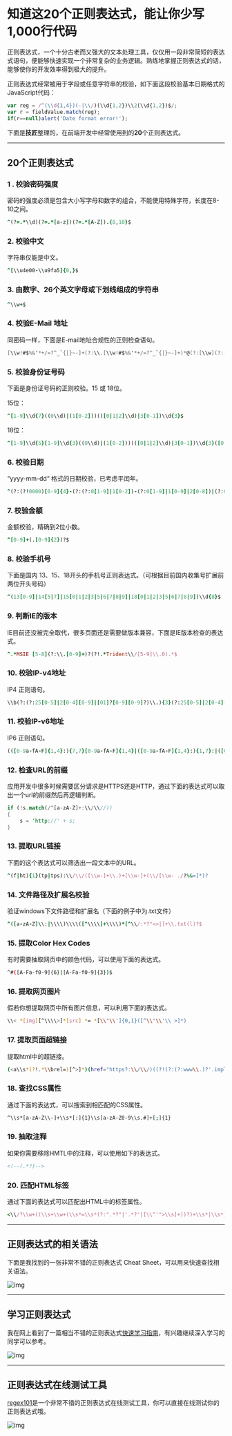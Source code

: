 # 知道这20个正则表达式，能让你少写1,000行代码

正则表达式，一个十分古老而又强大的文本处理工具，仅仅用一段非常简短的表达式语句，便能够快速实现一个非常复杂的业务逻辑。熟练地掌握正则表达式的话，能够使你的开发效率得到极大的提升。

正则表达式经常被用于字段或任意字符串的校验，如下面这段校验基本日期格式的JavaScript代码：

```jsx
var reg = /^(\\d{1,4})(-|\\/)(\\d{1,2})\\2(\\d{1,2})$/; 
var r = fieldValue.match(reg);             
if(r==null)alert('Date format error!');           
```

下面是**技匠**整理的，在前端开发中经常使用到的**20**个正则表达式。

------

## 20个正则表达式

### 1 . 校验密码强度

密码的强度必须是包含大小写字母和数字的组合，不能使用特殊字符，长度在8-10之间。

```ruby
^(?=.*\\d)(?=.*[a-z])(?=.*[A-Z]).{8,10}$
```

### 2. 校验中文

字符串仅能是中文。

```ruby
^[\\u4e00-\\u9fa5]{0,}$
```

### 3. 由数字、26个英文字母或下划线组成的字符串

```ruby
^\\w+$
```

### 4. 校验E-Mail 地址

同密码一样，下面是E-mail地址合规性的正则检查语句。

```csharp
[\\w!#$%&'*+/=?^_`{|}~-]+(?:\\.[\\w!#$%&'*+/=?^_`{|}~-]+)*@(?:[\\w](?:[\\w-]*[\\w])?\\.)+[\\w](?:[\\w-]*[\\w])?
```

### 5. 校验身份证号码

下面是身份证号码的正则校验。15 或 18位。

15位：

```ruby
^[1-9]\\d{7}((0\\d)|(1[0-2]))(([0|1|2]\\d)|3[0-1])\\d{3}$
```

18位：

```ruby
^[1-9]\\d{5}[1-9]\\d{3}((0\\d)|(1[0-2]))(([0|1|2]\\d)|3[0-1])\\d{3}([0-9]|X)$
```

### 6. 校验日期

“yyyy-mm-dd“ 格式的日期校验，已考虑平闰年。

```ruby
^(?:(?!0000)[0-9]{4}-(?:(?:0[1-9]|1[0-2])-(?:0[1-9]|1[0-9]|2[0-8])|(?:0[13-9]|1[0-2])-(?:29|30)|(?:0[13578]|1[02])-31)|(?:[0-9]{2}(?:0[48]|[2468][048]|[13579][26])|(?:0[48]|[2468][048]|[13579][26])00)-02-29)$
```

### 7. 校验金额

金额校验，精确到2位小数。

```ruby
^[0-9]+(.[0-9]{2})?$
```

### 8. 校验手机号

下面是国内 13、15、18开头的手机号正则表达式。（可根据目前国内收集号扩展前两位开头号码）

```ruby
^(13[0-9]|14[5|7]|15[0|1|2|3|5|6|7|8|9]|18[0|1|2|3|5|6|7|8|9])\\d{8}$
```

### 9. 判断IE的版本

IE目前还没被完全取代，很多页面还是需要做版本兼容，下面是IE版本检查的表达式。

```ruby
^.*MSIE [5-8](?:\\.[0-9]+)?(?!.*Trident\\/[5-9]\\.0).*$
```

### 10. 校验IP-v4地址

IP4 正则语句。

```ruby
\\b(?:(?:25[0-5]|2[0-4][0-9]|[01]?[0-9][0-9]?)\\.){3}(?:25[0-5]|2[0-4][0-9]|[01]?[0-9][0-9]?)\\b
```

### 11. 校验IP-v6地址

IP6 正则语句。

```ruby
(([0-9a-fA-F]{1,4}:){7,7}[0-9a-fA-F]{1,4}|([0-9a-fA-F]{1,4}:){1,7}:|([0-9a-fA-F]{1,4}:){1,6}:[0-9a-fA-F]{1,4}|([0-9a-fA-F]{1,4}:){1,5}(:[0-9a-fA-F]{1,4}){1,2}|([0-9a-fA-F]{1,4}:){1,4}(:[0-9a-fA-F]{1,4}){1,3}|([0-9a-fA-F]{1,4}:){1,3}(:[0-9a-fA-F]{1,4}){1,4}|([0-9a-fA-F]{1,4}:){1,2}(:[0-9a-fA-F]{1,4}){1,5}|[0-9a-fA-F]{1,4}:((:[0-9a-fA-F]{1,4}){1,6})|:((:[0-9a-fA-F]{1,4}){1,7}|:)|fe80:(:[0-9a-fA-F]{0,4}){0,4}%[0-9a-zA-Z]{1,}|::(ffff(:0{1,4}){0,1}:){0,1}((25[0-5]|(2[0-4]|1{0,1}[0-9]){0,1}[0-9])\\.){3,3}(25[0-5]|(2[0-4]|1{0,1}[0-9]){0,1}[0-9])|([0-9a-fA-F]{1,4}:){1,4}:((25[0-5]|(2[0-4]|1{0,1}[0-9]){0,1}[0-9])\\.){3,3}(25[0-5]|(2[0-4]|1{0,1}[0-9]){0,1}[0-9]))
```

### 12. 检查URL的前缀

应用开发中很多时候需要区分请求是HTTPS还是HTTP，通过下面的表达式可以取出一个url的前缀然后再逻辑判断。

```rust
if (!s.match(/^[a-zA-Z]+:\\/\\//))
{
    s = 'http://' + s;
}
```

### 13. 提取URL链接

下面的这个表达式可以筛选出一段文本中的URL。

```ruby
^(f|ht){1}(tp|tps):\\/\\/([\\w-]+\\.)+[\\w-]+(\\/[\\w- ./?%&=]*)?
```

### 14. 文件路径及扩展名校验

验证windows下文件路径和扩展名（下面的例子中为.txt文件）

```ruby
^([a-zA-Z]\\:|\\\\)\\\\([^\\\\]+\\\\)*[^\\/:*?"<>|]+\\.txt(l)?$
```

### 15. 提取Color Hex Codes

有时需要抽取网页中的颜色代码，可以使用下面的表达式。

```bash
^#([A-Fa-f0-9]{6}|[A-Fa-f0-9]{3})$
```

### 16. 提取网页图片

假若你想提取网页中所有图片信息，可以利用下面的表达式。

```bash
\\< *[img][^\\\\>]*[src] *= *[\\"\\']{0,1}([^\\"\\'\\ >]*)
```

### 17. 提取页面超链接

提取html中的超链接。

```bash
(<a\\s*(?!.*\\brel=)[^>]*)(href="https?:\\/\\/)((?!(?:(?:www\\.)?'.implode('|(?:www\\.)?', $follow_list).'))[^"]+)"((?!.*\\brel=)[^>]*)(?:[^>]*)>
```

### 18. 查找CSS属性

通过下面的表达式，可以搜索到相匹配的CSS属性。

```bash
^\\s*[a-zA-Z\\-]+\\s*[:]{1}\\s[a-zA-Z0-9\\s.#]+[;]{1}
```

### 19. 抽取注释

如果你需要移除HMTL中的注释，可以使用如下的表达式。

```xml
<!--(.*?)-->
```

### 20. 匹配HTML标签

通过下面的表达式可以匹配出HTML中的标签属性。

```ruby
<\\/?\\w+((\\s+\\w+(\\s*=\\s*(?:".*?"|'.*?'|[\\^'">\\s]+))?)+\\s*|\\s*)\\/?>
```

------

## 正则表达式的相关语法

下面是我找到的一张非常不错的正则表达式 Cheat Sheet，可以用来快速查找相关语法。

![img](https://upload-images.jianshu.io/upload_images/1399853-1b08244a4d375624.jpg?imageMogr2/auto-orient/strip|imageView2/2/w/1024/format/webp)

------

## 学习正则表达式

我在网上看到了一篇相当不错的正则表达式[快速学习指南](https://link.jianshu.com/?t=https://msdn.microsoft.com/en-us/library/az24scfc(v=vs.110).aspx)，有兴趣继续深入学习的同学可以参考。

![img](https://upload-images.jianshu.io/upload_images/1399853-017f7201958ae676.png?imageMogr2/auto-orient/strip|imageView2/2/w/705/format/webp)

------

## 正则表达式在线测试工具

[regex101](https://link.jianshu.com/?t=https://regex101.com/#javascript)是一个非常不错的正则表达式在线测试工具，你可以直接在线测试你的正则表达式哦。

![img](https://upload-images.jianshu.io/upload_images/1399853-2c13bde71d91694c.png?imageMogr2/auto-orient/strip|imageView2/2/w/746/format/webp)

